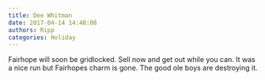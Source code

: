 ```yaml
---
title: Dee Whitman
date: 2017-04-14 14:48:08
authors: Ripp
categories: Holiday
---
```


 Fairhope will soon be gridlocked. Sell now and get out while you can. It was a nice run but Fairhopes charm is gone. The good ole boys are destroying it.
